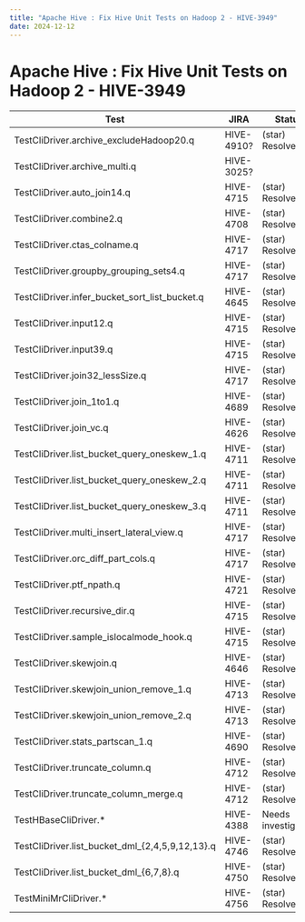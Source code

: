 ```yaml
---
title: "Apache Hive : Fix Hive Unit Tests on Hadoop 2 - HIVE-3949"
date: 2024-12-12
---
```


# Apache Hive : Fix Hive Unit Tests on Hadoop 2 - HIVE-3949

| Test | JIRA | Status |
| --- | --- | --- |
| TestCliDriver.archive\_excludeHadoop20.q  |  HIVE-4910? |  (star) Resolved  |
| TestCliDriver.archive\_multi.q  |  HIVE-3025? |   |
| TestCliDriver.auto\_join14.q  |  HIVE-4715  |  (star) Resolved  |
| TestCliDriver.combine2.q  |  HIVE-4708  |  (star) Resolved  |
| TestCliDriver.ctas\_colname.q  |  HIVE-4717  |  (star) Resolved  |
| TestCliDriver.groupby\_grouping\_sets4.q  |  HIVE-4717  |  (star) Resolved  |
| TestCliDriver.infer\_bucket\_sort\_list\_bucket.q  |  HIVE-4645  |  (star) Resolved  |
| TestCliDriver.input12.q  |  HIVE-4715  |  (star) Resolved  |
| TestCliDriver.input39.q  |  HIVE-4715  |  (star) Resolved  |
| TestCliDriver.join32\_lessSize.q  |  HIVE-4717  |  (star) Resolved  |
| TestCliDriver.join\_1to1.q  |  HIVE-4689  |  (star) Resolved  |
| TestCliDriver.join\_vc.q  |  HIVE-4626  |  (star) Resolved  |
| TestCliDriver.list\_bucket\_query\_oneskew\_1.q  |  HIVE-4711  |  (star) Resolved  |
| TestCliDriver.list\_bucket\_query\_oneskew\_2.q  |  HIVE-4711  |  (star) Resolved  |
| TestCliDriver.list\_bucket\_query\_oneskew\_3.q  |  HIVE-4711  |  (star) Resolved  |
| TestCliDriver.multi\_insert\_lateral\_view.q  |  HIVE-4717  |  (star) Resolved  |
| TestCliDriver.orc\_diff\_part\_cols.q  |  HIVE-4717  |  (star) Resolved  |
| TestCliDriver.ptf\_npath.q  |  HIVE-4721  |  (star) Resolved  |
| TestCliDriver.recursive\_dir.q  |  HIVE-4715  |  (star) Resolved  |
| TestCliDriver.sample\_islocalmode\_hook.q  |  HIVE-4715  |  (star) Resolved  |
| TestCliDriver.skewjoin.q  |  HIVE-4646  |  (star) Resolved  |
| TestCliDriver.skewjoin\_union\_remove\_1.q  |  HIVE-4713  |  (star) Resolved  |
| TestCliDriver.skewjoin\_union\_remove\_2.q  |  HIVE-4713  |  (star) Resolved  |
| TestCliDriver.stats\_partscan\_1.q  |  HIVE-4690  |  (star) Resolved  |
| TestCliDriver.truncate\_column.q  |  HIVE-4712  |  (star) Resolved  |
| TestCliDriver.truncate\_column\_merge.q  |  HIVE-4712  |  (star) Resolved  |
| TestHBaseCliDriver.*  |  HIVE-4388  |  Needs investigation  |
| TestCliDriver.list\_bucket\_dml\_{2,4,5,9,12,13}.q  |  HIVE-4746  |  (star) Resolved  |
| TestCliDriver.list\_bucket\_dml\_{6,7,8}.q  |  HIVE-4750  |  (star) Resolved  |
| TestMiniMrCliDriver.*  |  HIVE-4756  |  (star) Resolved  |

 

 

